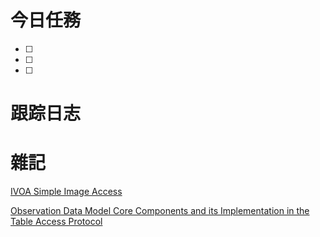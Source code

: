 # 今日任務

- [ ] 
- [ ] 
- [ ] 

# 跟踪日志



# 雜記
[IVOA Simple Image Access](https://www.ivoa.net/documents/SIA/20151223/REC-SIA-2.0-20151223.html)

[Observation Data Model Core Components and its Implementation in the Table Access Protocol](https://www.ivoa.net/documents/ObsCore/20111028/REC-ObsCore-v1.0-20111028.pdf)
